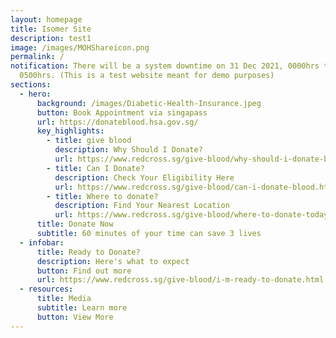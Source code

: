 ```yaml
---
layout: homepage
title: Isomer Site
description: test1
image: /images/MOHShareicon.png
permalink: /
notification: There will be a system downtime on 31 Dec 2021, 0000hrs to
  0500hrs. (This is a test website meant for demo purposes)
sections:
  - hero:
      background: /images/Diabetic-Health-Insurance.jpeg
      button: Book Appointment via singapass
      url: https://donateblood.hsa.gov.sg/
      key_highlights:
        - title: give blood
          description: Why Should I Donate?
          url: https://www.redcross.sg/give-blood/why-should-i-donate-blood.html
        - title: Can I Donate?
          description: Check Your Eligibility Here
          url: https://www.redcross.sg/give-blood/can-i-donate-blood.html
        - title: Where to donate?
          description: Find Your Nearest Location
          url: https://www.redcross.sg/give-blood/where-to-donate-today.html
      title: Donate Now
      subtitle: 60 minutes of your time can save 3 lives
  - infobar:
      title: Ready to Donate?
      description: Here's what to expect
      button: Find out more
      url: https://www.redcross.sg/give-blood/i-m-ready-to-donate.html
  - resources:
      title: Media
      subtitle: Learn more
      button: View More
---
```

